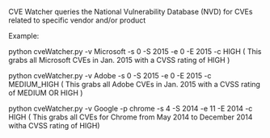 CVE Watcher queries the National Vulnerability Database (NVD) for CVEs related to specific vendor and/or product


Example:

python cveWatcher.py -v Microsoft -s 0 -S 2015 -e 0 -E 2015 -c HIGH 		( This grabs all Microsoft CVEs in Jan. 2015 with a CVSS rating of HIGH )

python cveWatcher.py -v Adobe -s 0 -S 2015 -e 0 -E 2015 -c MEDIUM_HIGH		( This grabs all Adobe CVEs in Jan. 2015 with a CVSS rating of MEDIUM OR HIGH )

python cveWatcher.py -v Google -p chrome -s 4 -S 2014 -e 11 -E 2014 -c HIGH ( This grabs all CVEs for Chrome from May 2014 to December 2014 witha  CVSS rating of HIGH)
